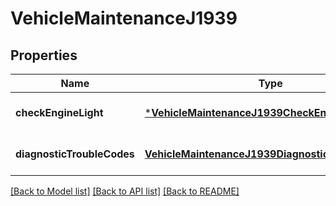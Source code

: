 # VehicleMaintenanceJ1939

## Properties
Name | Type | Description | Notes
------------ | ------------- | ------------- | -------------
**checkEngineLight** | [***VehicleMaintenanceJ1939CheckEngineLight**](VehicleMaintenance_j1939_checkEngineLight.md) |  | [optional] [default to null]
**diagnosticTroubleCodes** | [**VehicleMaintenanceJ1939DiagnosticTroubleCodes**](VehicleMaintenance_j1939_diagnosticTroubleCodes.md) | J1939 DTCs. | [optional] [default to null]

[[Back to Model list]](../README.md#documentation-for-models) [[Back to API list]](../README.md#documentation-for-api-endpoints) [[Back to README]](../README.md)


